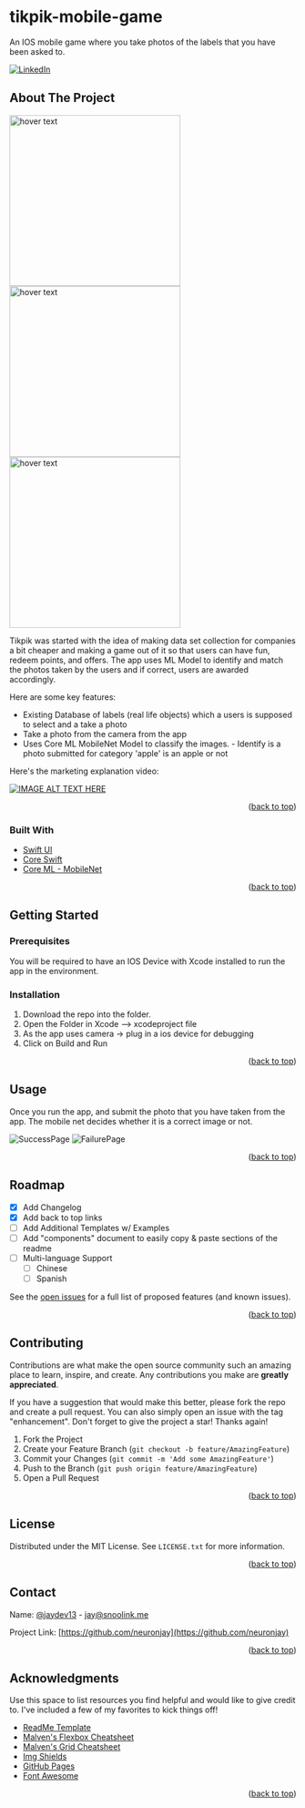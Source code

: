 # tikpik-mobile-game
An IOS mobile game where you take photos of the labels that you have been asked to. 

<!-- PROJECT SHIELDS -->
<!--
*** I'm using markdown "reference style" links for readability.
*** Reference links are enclosed in brackets [ ] instead of parentheses ( ).
*** See the bottom of this document for the declaration of the reference variables
*** for contributors-url, forks-url, etc. This is an optional, concise syntax you may use.
*** https://www.markdownguide.org/basic-syntax/#reference-style-links
-->

[![LinkedIn][linkedin-shield]][linkedin-url]

<!-- ABOUT THE PROJECT -->
## About The Project

<img src="images/screenshot1.png" width="300" title="hover text">
<img src="images/screenshot2.png" width="300" title="hover text">
<img src="images/screenshot3.png" width="300" title="hover text">

Tikpik was started with the idea of making data set collection for companies a bit cheaper and making a game out of it so that users can have fun, redeem points, and offers.  The app uses ML Model to identify and match the photos taken by the users and if correct, users are awarded accordingly. 

Here are some key features:
* Existing Database of labels (real life objects) which a users is supposed to select and a take a photo
* Take a photo from the camera from the app
* Uses Core ML MobileNet Model to classify the images. - Identify is a photo submitted for category 'apple' is an apple or not 

Here's the marketing explanation video:

[![IMAGE ALT TEXT HERE](https://img.youtube.com/vi/fdshaIM1EgQ/0.jpg)](https://www.youtube.com/watch?v=fdshaIM1EgQ)

<p align="right">(<a href="#top">back to top</a>)</p>

### Built With

* [Swift UI](https://developer.apple.com/xcode/swiftui/)
* [Core Swift](https://developer.apple.com/swift/)
* [Core ML - MobileNet](https://developer.apple.com/documentation/coreml)

<p align="right">(<a href="#top">back to top</a>)</p>

<!-- GETTING STARTED -->
## Getting Started

### Prerequisites

You will be required to have an IOS Device with Xcode installed to run the app in the environment.

### Installation

1. Download the repo into the folder.
2. Open the Folder in Xcode --> xcodeproject file 
3. As the app uses camera -> plug in a ios device for debugging
4. Click on Build and Run

<p align="right">(<a href="#top">back to top</a>)</p>

<!-- USAGE EXAMPLES -->
## Usage

Once you run the app, and submit the photo that you have taken from the app.
The mobile net decides whether it is a correct image or not.

![SuccessPage](https://raw.githubusercontent.com/NeuronJay/tikpik-mobile-game/main/images/screenshot5.jpeg)
![FailurePage](https://raw.githubusercontent.com/NeuronJay/tikpik-mobile-game/main/images/screenshot6.jpeg)

<p align="right">(<a href="#top">back to top</a>)</p>


<!-- ROADMAP -->
## Roadmap

- [x] Add Changelog
- [x] Add back to top links
- [ ] Add Additional Templates w/ Examples
- [ ] Add "components" document to easily copy & paste sections of the readme
- [ ] Multi-language Support
    - [ ] Chinese
    - [ ] Spanish

See the [open issues](https://github.com/neuronjay/tikpik-mobile-game/issues) for a full list of proposed features (and known issues).

<p align="right">(<a href="#top">back to top</a>)</p>

<!-- CONTRIBUTING -->
## Contributing

Contributions are what make the open source community such an amazing place to learn, inspire, and create. Any contributions you make are **greatly appreciated**.

If you have a suggestion that would make this better, please fork the repo and create a pull request. You can also simply open an issue with the tag "enhancement".
Don't forget to give the project a star! Thanks again!

1. Fork the Project
2. Create your Feature Branch (`git checkout -b feature/AmazingFeature`)
3. Commit your Changes (`git commit -m 'Add some AmazingFeature'`)
4. Push to the Branch (`git push origin feature/AmazingFeature`)
5. Open a Pull Request

<p align="right">(<a href="#top">back to top</a>)</p>

<!-- LICENSE -->
## License
Distributed under the MIT License. See `LICENSE.txt` for more information.

<p align="right">(<a href="#top">back to top</a>)</p>

<!-- CONTACT -->
## Contact

Name: [@jaydev13](https://twitter.com/jaydev13) - jay@snoolink.me

Project Link: [https://github.com/neuronjay](https://github.com/neuronjay)

<p align="right">(<a href="#top">back to top</a>)</p>

<!-- ACKNOWLEDGMENTS -->
## Acknowledgments

Use this space to list resources you find helpful and would like to give credit to. I've included a few of my favorites to kick things off!

* [ReadMe Template]([https://choosealicense.com](https://github.com/othneildrew/Best-README-Template))
* [Malven's Flexbox Cheatsheet](https://flexbox.malven.co/)
* [Malven's Grid Cheatsheet](https://grid.malven.co/)
* [Img Shields](https://shields.io)
* [GitHub Pages](https://pages.github.com)
* [Font Awesome](https://fontawesome.com)

<p align="right">(<a href="#top">back to top</a>)</p>

<!-- MARKDOWN LINKS & IMAGES -->
<!-- https://www.markdownguide.org/basic-syntax/#reference-style-links -->
[linkedin-shield]: https://img.shields.io/badge/-LinkedIn-black.svg?style=for-the-badge&logo=linkedin&colorB=555
[linkedin-url]: https://linkedin.com/in/jaydev13
[product-screenshot1]: images/screenshot1.png
[product-screenshot2]: images/screenshot2.png
[product-screenshot3]: images/screenshot3.png

